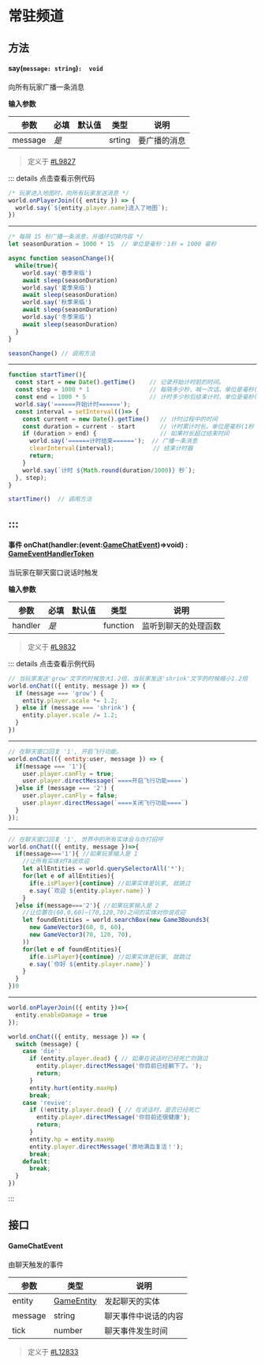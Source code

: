 <script setup>
import '/style.css'
</script>

# 常驻频道

## 方法

#### say(`message: string`)`:  void`
向所有玩家广播一条消息

**输入参数**

| **参数** | **必填** | **默认值** | **类型** | **说明** |
| --- | --- | --- | --- | --- |
| message | _是_ | | srting | 要广播的消息 |

> 定义于 [#L9827](https://github.com/box3lab/arena_dts/blob/main/GameAPI.d.ts#L9827)

::: details 点击查看示例代码
```javascript
/* 玩家进入地图时，向所有玩家发送消息 */
world.onPlayerJoin(({ entity }) => {
  world.say(`${entity.player.name}进入了地图`);
})
```
---
```javascript
/* 每隔 15 秒广播一条消息，并循环切换内容 */
let seasonDuration = 1000 * 15  // 单位是毫秒：1秒 = 1000 毫秒

async function seasonChange(){
  while(true){
    world.say('春季来临')
    await sleep(seasonDuration)
    world.say('夏季来临')
    await sleep(seasonDuration)
    world.say('秋季来临')
    await sleep(seasonDuration)
    world.say('冬季来临')
    await sleep(seasonDuration)
  }
}

seasonChange() // 调用方法
```
---
```javascript
function startTimer(){
  const start = new Date().getTime()    // 记录开始计时前的时间。
  const step = 1000 * 1                 // 每隔多少秒，喊一次话。单位是毫秒(1秒 = 1000毫秒)
  const end = 1000 * 5                  // 计时多少秒后结束计时。单位是毫秒(1秒 = 1000毫秒)
  world.say('======开始计时======');
  const interval = setInterval(()=> {
    const current = new Date().getTime()   // 计时过程中的时间
    const duration = current - start       // 计时累计时长。单位是毫秒(1秒 = 1000毫秒)
    if (duration > end) {                  // 如果时长超过结束时间
      world.say('======计时结束======');  // 广播一条消息
      clearInterval(interval);           // 结束计时器
      return;
    }
    world.say(`计时 ${Math.round(duration/1000)} 秒`);  
  }, step);
}

startTimer()  // 调用方法
```
:::
---


#### <font id="Event">事件</font> onChat(<font id="Type">handler:(event:[GameChatEvent](#gamechatevent))=>void</font>) <font id="Type">: [GameEventHandlerToken](https://www.yuque.com/box3lab/api/gll7mhwasgn9hoq0)</font>
当玩家在聊天窗口说话时触发

**输入参数**

| **参数** | **必填** | **默认值** | **类型** | **说明** |
| --- | --- | --- | --- | --- |
| handler | _是_ | | function | 监听到聊天的处理函数 |

> 定义于 [#L9832](https://github.com/box3lab/arena_dts/blob/main/GameAPI.d.ts#L9832)

::: details 点击查看示例代码
```javascript
// 当玩家发送'grow'文字的时候放大1.2倍，当玩家发送'shrink'文字的时候缩小1.2倍
world.onChat(({ entity, message }) => {
  if (message === 'grow') {
    entity.player.scale *= 1.2;
  } else if (message === 'shrink') {
    entity.player.scale /= 1.2;
  }
})
```
---
```javascript
// 在聊天窗口回复 '1', 开启飞行功能。
world.onChat(({ entity:user, message }) => {
  if(message === '1'){
    user.player.canFly = true;
    user.player.directMessage(`====开启飞行功能====`)
  }else if (message === '2') {
    user.player.canFly = false;
    user.player.directMessage(`====关闭飞行功能====`)
  }
});
```
---
```javascript
// 在聊天窗口回复 '1', 世界中的所有实体会与你打招呼
world.onChat(({ entity, message })=>{
  if(message==='1'){ //如果玩家输入是 1
    //让所有实体对TA说欢迎
    let allEntities = world.querySelectorAll('*');
    for(let e of allEntities){
      if(e.isPlayer){continue} //如果实体是玩家, 就跳过
      e.say(`欢迎 ${entity.player.name}`)
    }
  }else if(message==='2'){ //如果玩家输入是 2
    //让位置在(60,0,60)~(70,120,70)之间的实体对你说欢迎
    let foundEntities = world.searchBox(new Game3Bounds3(
      new GameVector3(60, 0, 60),
      new GameVector3(70, 120, 70),
    ))
    for(let e of foundEntities){
      if(e.isPlayer){continue} //如果实体是玩家, 就跳过
      e.say(`你好 ${entity.player.name}`)
    }
  }
})0
```
---
```javascript
world.onPlayerJoin(({ entity })=>{
  entity.enableDamage = true
});

world.onChat(({ entity, message }) => {
  switch (message) {
    case 'die':
      if (entity.player.dead) { // 如果在说话时已经死亡则跳过
        entity.player.directMessage('你目前已经躺下了。');
        return;
      }
      entity.hurt(entity.maxHp)
      break;
    case 'revive':
      if (!entity.player.dead) { // 在说话时，是否已经死亡
        entity.player.directMessage('你目前还很健康');
        return;
      }
      entity.hp = entity.maxHp
      entity.player.directMessage('原地满血复活！');
      break;
    default:
      break;
  }
})
```
:::


## 接口

#### GameChatEvent
由聊天触发的事件

| **参数** | **类型** | **说明** |
| --- | --- | --- |
| entity | [GameEntity](https://www.yuque.com/box3lab/api/crnsxu2gtymwx013) | 发起聊天的实体 |
| message | string | 聊天事件中说话的内容 |
| tick | number | 聊天事件发生时间 |

> 定义于 [#L12833](https://github.com/box3lab/arena_dts/blob/main/GameAPI.d.ts#L12833)